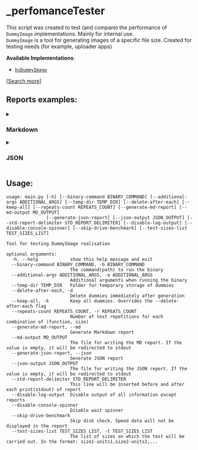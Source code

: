 # _perfomanceTester

This script was created to test (and compare) the performance of `DummyImage` implementations. Mainly for internal use.<br>
`DummyImage` is a tool for generating images of a specific file size. Created for testing needs (for example, uploader apps)

**Available Implementations**:
 - [`hsDummyImage`](https://github.com/DummyFiles/hsDummyImage)
 
\[[Search more](https://github.com/orgs/DummyFiles/repositories?q=topic%3Adummyimage&type=all)]

## Reports examples:

<details> <summary> 
  <h3>Markdown</h3> 
  </summary>
  
  > ##### Runner hardware:
  > * 🏿 8-x CPU cores
  > * 💾 Disk drive write speed: 332.725MiB/s

  | Names | 1 kb | 128 kb | 512 kb | 1 mb | 16 mb | 128 mb | Total |
  | --- |:---: | :---: | :---: | :---: | :---: | :---: | ---: |
  | `fastest_mono` | 0.00147 | 0.003712 | 0.007038 | 0.01023 | 0.1398 | 1.241 | 1.403 |
  | `high_crosswalk` | 0.00146 | 0.003754 | 0.00755 | 0.01173 | 0.1615 | 1.4 | 1.586 |
  | `hypnotoad` | 0.001478 | 0.003614 | 0.007582 | 0.01197 | 0.1666 | 1.463 | 1.654 |
  | `matrix` | 0.001474 | 0.003746 | 0.008026 | 0.01258 | 0.1718 | 1.477 | 1.674 |
  | `stains` | 0.001504 | 0.003642 | 0.007912 | 0.01247 | 0.175 | 1.525 | 1.726 |
  | `alt_stains` | 0.00146 | 0.00476 | 0.008646 | 0.01415 | 0.1981 | 1.7 | 1.927 |
  | `cold_grid` | 0.001446 | 0.006434 | 0.01618 | 0.03039 | 0.4541 | 3.693 | 4.202 |
</details>
  
<details> <summary> 
  <h3>JSON</h3> 
  </summary>
  
  ```json
    {
     "order_list":[
        [ 1,   "kb" ],
        [ 128, "kb" ],
        [ 512, "kb" ],
        [ 1,   "mb" ],
        [ 16,  "mb" ],
        [ 128, "mb" ]
     ],
     "functions":{
        "stains":[
           0.0015039999999999997,
           0.003641999999999999,
           0.007911999999999999,
           0.012468,
           0.17498200000000005,
           1.5254980000000007
        ],
        "hypnotoad":[
           0.0014780000000000001,
           0.0036139999999999987,
           0.007582,
           0.011968000000000001,
           0.166592,
           1.463032
        ],
        "fastest_mono":[
           0.0014700000000000002,
           0.0037120000000000013,
           0.007038,
           0.010233999999999998,
           0.139816,
           1.2409919999999999
        ],
        "alt_stains":[
           0.0014599999999999997,
           0.004759999999999999,
           0.008646000000000003,
           0.014153999999999998,
           0.19806999999999994,
           1.6998259999999994
        ],
        "matrix":[
           0.0014740000000000003,
           0.0037459999999999993,
           0.008026,
           0.012581999999999992,
           0.17179999999999995,
           1.4765080000000004
        ],
        "cold_grid":[
           0.0014459999999999998,
           0.006434,
           0.016176000000000006,
           0.030388000000000005,
           0.4540780000000001,
           3.693310000000002
        ],
        "high_crosswalk":[
           0.0014599999999999993,
           0.0037539999999999995,
           0.007549999999999998,
           0.011725999999999993,
           0.16147200000000006,
           1.400354
        ]
     },
     "hardware_report":{
        "cpu":{
           "cores":8
        },
        "drive":{
           "skipped":false,
           "write_speed":{
              "value":332.72530485461925,
              "units":"MiB"
           }
        }
     }
  }
  ```
  
</details>
  

## Usage:

```
usage: main.py [-h] [--binary-command BINARY_COMMAND] [--additional-args ADDITIONAL_ARGS] [--temp-dir TEMP_DIR] [--delete-after-each] [--keep-all] [--repeats-count REPEATS_COUNT] [--generate-md-report] [--md-output MD_OUTPUT]
               [--generate-json-report] [--json-output JSON_OUTPUT] [--std-report-delimiter STD_REPORT_DELIMITER] [--disable-log-output] [--disable-console-spinner] [--skip-drive-benchmark] [--test-sizes-list TEST_SIZES_LIST]

Tool for testing DummyImage realisation

optional arguments:
  -h, --help            show this help message and exit
  --binary-command BINARY_COMMAND, -b BINARY_COMMAND
                        The command(path) to run the binary
  --additional-args ADDITIONAL_ARGS, -a ADDITIONAL_ARGS
                        Additional arguments when running the binary
  --temp-dir TEMP_DIR   Folder for temporary storage of dummies
  --delete-after-each, -d
                        Delete dummies immediately after generation
  --keep-all, -k        Keep all dummies. Overrides the --delete-after-each flag
  --repeats-count REPEATS_COUNT, -r REPEATS_COUNT
                        Number of test repetitions for each combination of (function, size)
  --generate-md-report, --md
                        Generate Markdown report
  --md-output MD_OUTPUT
                        The file for writing the MD report. If the value is empty, it will be redirected to stdout
  --generate-json-report, --json
                        Generate JSON report
  --json-output JSON_OUTPUT
                        The file for writing the JSON report. If the value is empty, it will be redirected to stdout
  --std-report-delimiter STD_REPORT_DELIMITER
                        This line will be inserted before and after each print(stdout) of report
  --disable-log-output  Disable output of all information except reports
  --disable-console-spinner
                        Disable wait spinner
  --skip-drive-benchmark
                        Skip disk check. Speed ​​data will not be displayed in the report
  --test-sizes-list TEST_SIZES_LIST, -t TEST_SIZES_LIST
                        The list of sizes on which the test will be carried out. In the format: size1-units1,size2-units2,...

```

